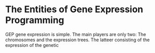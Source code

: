 # The Entities of Gene Expression Programming 

GEP gene expression is simple. The main players are only two: The chromosomes and the expression trees. The latteer consisting of the expression of the genetic

